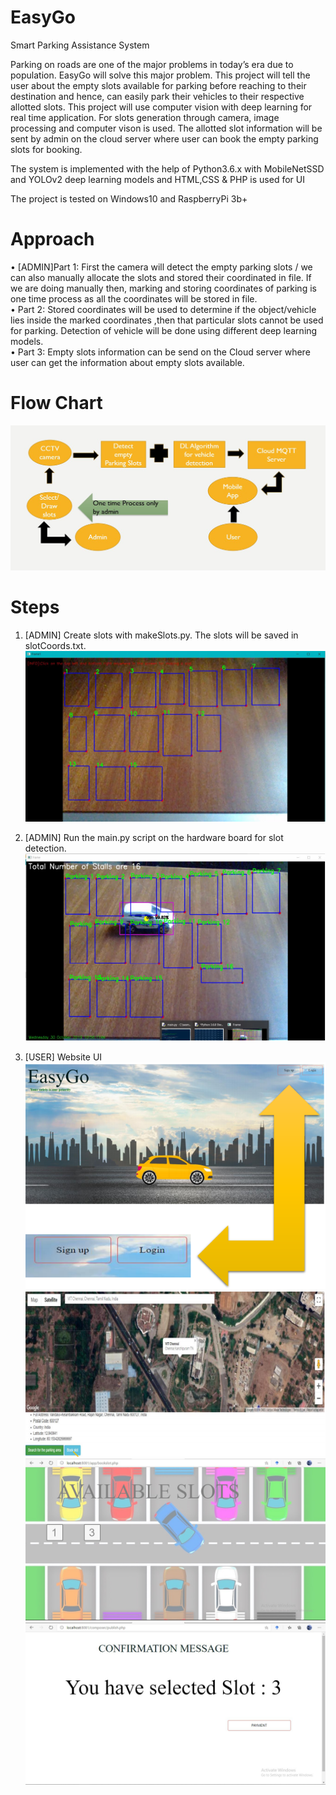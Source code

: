 # EasyGo
Smart Parking Assistance System

Parking on roads are one of the major problems in today’s era due to
population. EasyGo will solve this major problem. This project will tell the user about the
empty slots available for parking before reaching to their destination and
hence, can easily park their vehicles to their respective allotted slots. This
project will use computer vision with deep learning for real time application.
For slots generation through camera, image processing and computer vison is
used. The allotted slot information will be sent by admin on the cloud server
where user can book the empty parking slots for booking.

The system is implemented with the help of Python3.6.x with MobileNetSSD
and YOLOv2 deep learning models and HTML,CSS & PHP is used for UI

The project is tested on Windows10 and RaspberryPi 3b+

# Approach
• [ADMIN]Part 1: First the camera will detect the empty parking slots / we can also
manually allocate the slots and stored their coordinated in file. If we are
doing manually then, marking and storing coordinates of parking is one
time process as all the coordinates will be stored in file.<br />
• Part 2: Stored coordinates will be used to determine if the object/vehicle
lies inside the marked coordinates ,then that particular slots cannot be
used for parking. Detection of vehicle will be done using different deep
learning models.<br />
• Part 3: Empty slots information can be send on the Cloud server where
user can get the information about empty slots available. <br />

# Flow Chart
![alt text](https://github.com/rishi1134/EasyGo/blob/master/output/flowDiagram.png?raw=true)

# Steps
1) [ADMIN] Create slots with makeSlots.py. The slots will be saved in slotCoords.txt. <br />
![alt text](https://github.com/rishi1134/EasyGo/blob/master/output/admin_drawSlots.png?raw=true)

2) [ADMIN] Run the main.py script on the hardware board for slot detection. <br />
![alt text](https://github.com/rishi1134/EasyGo/blob/master/output/detection.png?raw=true)

3) [USER] Website UI <br />
![alt text](https://github.com/rishi1134/EasyGo/blob/master/output/welcomeScreen.png?raw=true)
![alt text](https://github.com/rishi1134/EasyGo/blob/master/output/mapScreen2.png?raw=true)
![alt text](https://github.com/rishi1134/EasyGo/blob/master/output/bookingScreen.png?raw=true)
![alt text](https://github.com/rishi1134/EasyGo/blob/master/output/confirmScreen.png?raw=true)

